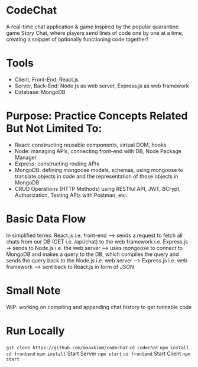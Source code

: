 # CodeChat

A real-time chat application & game inspired by the popular quarantine game Story Chat, where players send lines of code one by one at a time, creating a snippet of optionally functioning code together!

# Tools

- Client, Front-End: React.js
- Server, Back-End: Node.js as web server, Express.js as web framework
- Database: MongoDB

# Purpose: Practice Concepts Related But Not Limited To:

- React: constructing reusable components, virtual DOM, hooks
- Node: managing APIs, connecting front-end with DB, Node Package Manager
- Express: constructing routing APIs
- MongoDB: defining mongoose models, schemas, using mongoose to translate objects in code and the representation of those objects in MongoDB
- CRUD Operations (HTTP Methods) using RESTful API, JWT, BCrypt, Authorization, Testing APIs with Postman, etc.

# Basic Data Flow

In simplified terms:
React.js i.e. front-end --> sends a request to fetch all chats from our DB (GET i.e. /api/chat) to the web framework i.e. Express.js --> sends to Node.js i.e. the web server --> uses mongoose to connect to MongoDB and makes a query to the DB, which compiles the query and sends the query back to the Node.js i.e. web server --> Express.js i.e. web framework --> sent back to React.js in form of JSON

# Small Note

WIP: working on compiling and appending chat history to get runnable code

# Run Locally

`git clone https://github.com/maaxkimm/codechat`
`cd codechat`
`npm install`
`cd frontend`
`npm install`
Start Server
`npm start`
`cd frontend`
Start Client
`npm start`
